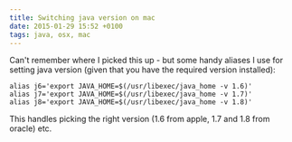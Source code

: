 ```yaml
---
title: Switching java version on mac
date: 2015-01-29 15:52 +0100
tags: java, osx, mac
---
```


Can't remember where I picked this up - but some handy aliases I use for setting java version (given that you have the required version installed):

```shell
alias j6='export JAVA_HOME=$(/usr/libexec/java_home -v 1.6)'
alias j7='export JAVA_HOME=$(/usr/libexec/java_home -v 1.7)'
alias j8='export JAVA_HOME=$(/usr/libexec/java_home -v 1.8)'
```

This handles picking the right version (1.6 from apple, 1.7 and 1.8 from oracle) etc.
